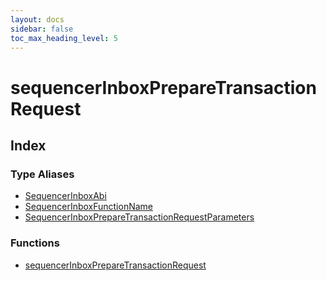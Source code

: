 ```yaml
---
layout: docs
sidebar: false
toc_max_heading_level: 5
---
```


# sequencerInboxPrepareTransactionRequest

## Index

### Type Aliases

- [SequencerInboxAbi](type-aliases/SequencerInboxAbi.md)
- [SequencerInboxFunctionName](type-aliases/SequencerInboxFunctionName.md)
- [SequencerInboxPrepareTransactionRequestParameters](type-aliases/SequencerInboxPrepareTransactionRequestParameters.md)

### Functions

- [sequencerInboxPrepareTransactionRequest](functions/sequencerInboxPrepareTransactionRequest.md)

